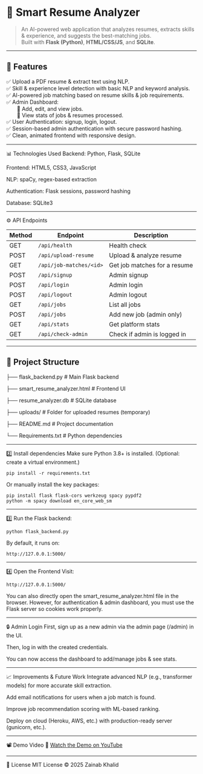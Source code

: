 # 📄 Smart Resume Analyzer

> An AI-powered web application that analyzes resumes, extracts skills & experience, and suggests the best-matching jobs.  
> Built with **Flask (Python)**, **HTML/CSS/JS**, and **SQLite**.  

---

## 🚀 Features

✅ Upload a PDF resume & extract text using NLP.  
✅ Skill & experience level detection with basic NLP and keyword analysis.  
✅ AI-powered job matching based on resume skills & job requirements.  
✅ Admin Dashboard:  
  🔹 Add, edit, and view jobs.  
  🔹 View stats of jobs & resumes processed.  
✅ User Authentication: signup, login, logout.  
✅ Session-based admin authentication with secure password hashing.  
✅ Clean, animated frontend with responsive design.

---

📊 Technologies Used
Backend: Python, Flask, SQLite

Frontend: HTML5, CSS3, JavaScript

NLP: spaCy, regex-based extraction

Authentication: Flask sessions, password hashing

Database: SQLite3

---

⚙️ API Endpoints

| Method | Endpoint                | Description                  |
| ------ | ----------------------- | ---------------------------- |
| GET    | `/api/health`           | Health check                 |
| POST   | `/api/upload-resume`    | Upload & analyze resume      |
| GET    | `/api/job-matches/<id>` | Get job matches for a resume |
| POST   | `/api/signup`           | Admin signup                 |
| POST   | `/api/login`            | Admin login                  |
| POST   | `/api/logout`           | Admin logout                 |
| GET    | `/api/jobs`             | List all jobs                |
| POST   | `/api/jobs`             | Add new job (admin only)     |
| GET    | `/api/stats`            | Get platform stats           |
| GET    | `/api/check-admin`      | Check if admin is logged in  |


---

## 📂 Project Structure
├── flask_backend.py # Main Flask backend

├── smart_resume_analyzer.html # Frontend UI

├── resume_analyzer.db # SQLite database

├── uploads/ # Folder for uploaded resumes (temporary)

├── README.md # Project documentation

└── Requirements.txt # Python dependencies

---

2️⃣ Install dependencies
Make sure Python 3.8+ is installed.
(Optional: create a virtual environment.)

	pip install -r requirements.txt
Or manually install the key packages:

	pip install flask flask-cors werkzeug spacy pypdf2
	python -m spacy download en_core_web_sm

---

3️⃣ Run the Flask backend:

	python flask_backend.py
By default, it runs on:

	http://127.0.0.1:5000/

---

4️⃣ Open the Frontend
Visit:

	http://127.0.0.1:5000/
You can also directly open the smart_resume_analyzer.html file in the browser.
However, for authentication & admin dashboard, you must use the Flask server so cookies work properly.

---

🔒 Admin Login
First, sign up as a new admin via the admin page (/admin) in the UI.

Then, log in with the created credentials.

You can now access the dashboard to add/manage jobs & see stats.

---

📈 Improvements & Future Work
Integrate advanced NLP (e.g., transformer models) for more accurate skill extraction.

Add email notifications for users when a job match is found.

Improve job recommendation scoring with ML-based ranking.

Deploy on cloud (Heroku, AWS, etc.) with production-ready server (gunicorn, etc.).

---

📽️ Demo Video
🔗 [Watch the Demo on YouTube](https://youtu.be/XTUkD7jVzLc)

---

📄 License
MIT License © 2025 Zainab Khalid


